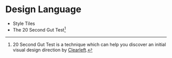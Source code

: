 # Design Language

- Style Tiles
- The 20 Second Gut Test[^1]

[^1]: 20 Second Gut Test is a technique which can help you discover an initial visual design direction by [Clearleft](https://clearleft.com/posts/354).
